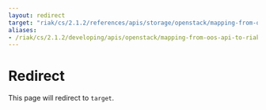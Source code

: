 ```yaml
---
layout: redirect
target: "riak/cs/2.1.2/references/apis/storage/openstack/mapping-from-oos-api-to-riak-cs-internal-api"
aliases:
- /riak/cs/2.1.2/developing/apis/openstack/mapping-from-oos-api-to-riak-cs-internal-api
---
```


# Redirect

This page will redirect to `target`.
